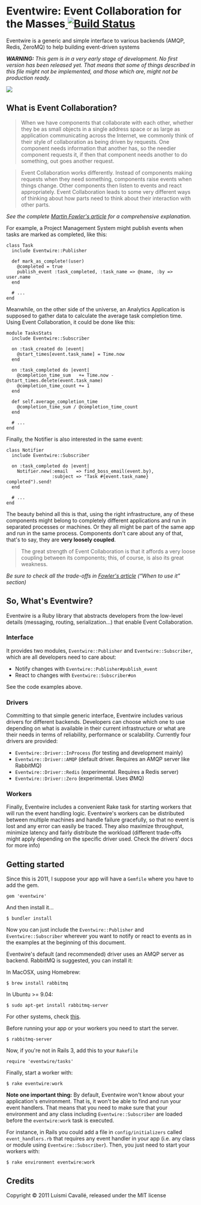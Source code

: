 # Eventwire: Event Collaboration for the Masses[ ![Build Status](https://secure.travis-ci.org/cavalle/eventwire.png?branch=master)](http://travis-ci.org/cavalle/eventwire)


Eventwire is a generic and simple interface to various backends (AMQP, Redis, ZeroMQ) to help building event-driven systems

_**WARNING:** This gem is in a very early stage of development. No first version has been released yet. That means that some of things described in this file might not be implemented, and those which are, might not be production ready._

<img src="http://dl.dropbox.com/u/645329/eventwire.jpg" />

## What is Event Collaboration?

> When we have components that collaborate with each other, whether they be as small objects in a single address space or as large as application communicating across the Internet, we commonly think of their style of collaboration as being driven by requests. One component needs information that another has, so the needier component requests it, if then that component needs another to do something, out goes another request.

> Event Collaboration works differently. Instead of components making requests when they need something, components raise events when things change. Other components then listen to events and react appropriately. Event Collaboration leads to some very different ways of thinking about how parts need to think about their interaction with other parts.

_See the complete [Martin Fowler's article][1] for a comprehensive explanation._

For example, a Project Management System might publish events when tasks are marked as completed, like this:

    class Task
      include Eventwire::Publisher

      def mark_as_complete!(user)
        @completed = true
        publish_event :task_completed, :task_name => @name, :by => user.name
      end
      
      # ...
    end

Meanwhile, on the other side of the universe, an Analytics Application is supposed to gather data to calculate the average task completion time. Using Event Collaboration, it could be done like this:

    module TasksStats
      include Eventwire::Subscriber
    
      on :task_created do |event|
        @start_times[event.task_name] = Time.now
      end
    
      on :task_completed do |event|
        @completion_time_sum   += Time.now - @start_times.delete(event.task_name)
        @completion_time_count += 1
      end
    
      def self.average_completion_time
        @completion_time_sum / @completion_time_count
      end
      
      # ...
    end

Finally, the Notifier is also interested in the same event:

    class Notifier
      include Eventwire::Subscriber
      
      on :task_completed do |event|
        Notifier.new(:email   => find_boss_email(event.by), 
                     :subject => "Task #{event.task_name} completed").send!
      end
      
      # ...
    end
      
The beauty behind all this is that, using the right infrastructure, any of these components might belong to completely different applications and run in separated processes or machines. Or they all might be part of the same app and run in the same process. Components don't care about any of that, that's to say, they are **very loosely coupled**.

> The great strength of Event Collaboration is that it affords a very loose coupling between its components; this, of course, is also its great weakness.

_Be sure to check all the trade-offs in [Fowler's article][1] (“When to use it” section)_

## So, What's Eventwire?

Eventwire is a Ruby library that abstracts developers from the low-level details (messaging, routing, serialization…) that enable Event Collaboration.

### Interface

It provides two modules, `Eventwire::Publisher` and `Eventwire::Subscriber`, which are all developers need to care about:

- Notify changes with `Eventwire::Publisher#publish_event`
- React to changes with `Eventwire::Subscriber#on` 

See the code examples above.

### Drivers

Committing to that simple generic interface, Eventwire includes various drivers for different backends. Developers can choose which one to use depending on what is available in their current infrastructure or what are their needs in terms of reliability, performance or scalability. Currently four drivers are provided:

- `Eventwire::Driver::InProcess` (for testing and development mainly)
- `Eventwire::Driver::AMQP` (default driver. Requires an AMQP server like RabbitMQ)
- `Eventwire::Driver::Redis` (experimental. Requires a Redis server)
- `Eventwire::Driver::Zero` (experimental. Uses ØMQ)

### Workers

Finally, Eventwire includes a convenient Rake task for starting workers that will run the event handling logic. Eventwire's workers can be distributed between multiple machines and handle failure gracefully, so that no event is lost and any error can easily be traced. They also maximize throughput, minimize latency and fairly distribute the workload (different trade-offs might apply depending on the specific driver used. Check the drivers' docs for more info)

## Getting started

Since this is 2011, I suppose your app will have a `Gemfile` where you have to add the gem.

    gem 'eventwire'
    
And then install it…

    $ bundler install
    
Now you can just include the `Eventwire::Publisher` and `Eventwire::Subscriber` wherever you want to notify or react to events as in the examples at the beginning of this document.

Eventwire's default (and recommended) driver uses an AMQP server as backend. RabbitMQ is suggested, you can install it:

In MacOSX, using Homebrew:

    $ brew install rabbitmq
    
In Ubuntu >= 9.04:

    $ sudo apt-get install rabbitmq-server
    
For other systems, check [this][2].

Before running your app or your workers you need to start the server.

    $ rabbitmq-server
    
Now, if you're not in Rails 3, add this to your `Rakefile`

    require 'eventwire/tasks'
    
Finally, start a worker with:

    $ rake eventwire:work
    
**Note one important thing:** By default, Eventwire won't know about your application's environment. That is, it won't be able to find and run your event handlers. That means that you need to make sure that your environment and any class including `Eventwire::Subscriber` are loaded before the `eventwire:work` task is executed. 

For instance, in Rails you could add a file in `config/initializers` called `event_handlers.rb` that requires any event handler in your app (i.e. any class or module using `Eventwire::Subscriber`). Then, you just need to start your workers with:

    $ rake environment eventwire:work

## Credits

Copyright © 2011 Luismi Cavallé, released under the MIT license

[1]: http://martinfowler.com/eaaDev/EventCollaboration.html
[2]: http://www.rabbitmq.com/install.html